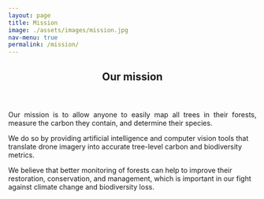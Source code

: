 ```yaml
---
layout: page
title: Mission
image: ./assets/images/mission.jpg
nav-menu: true
permalink: /mission/
---
```


<!-- Main -->
<div id="main" class="alt">

<!-- One -->
<section id="one">
	<div class="inner">
		<header class="major">
			<h1>Our mission</h1>
		</header>

<p align="justify">
Our mission is to allow anyone to easily map all trees in their forests, measure the carbon they contain, and determine their species.  <br>

We do so by providing artificial intelligence and computer vision tools that translate drone imagery into accurate tree-level carbon and biodiversity metrics.  <br>

We believe that better monitoring of forests can help to improve their restoration, conservation, and management, which is important in our fight against climate change and biodiversity loss.  <br>
</p>
